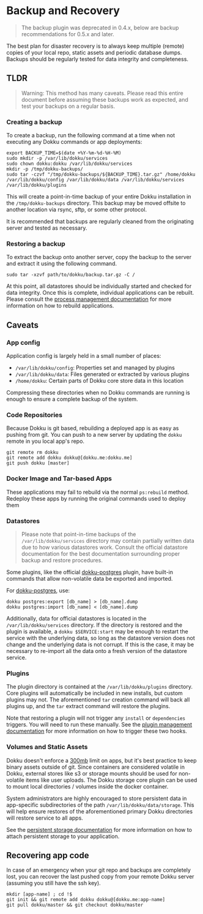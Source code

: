 # Backup and Recovery

> The backup plugin was deprecated in 0.4.x, below are backup recommendations for 0.5.x and later.

The best plan for disaster recovery is to always keep multiple (remote) copies of your local repo, static assets and periodic database dumps. Backups should be regularly tested for data integrity and completeness.

## TLDR

> Warning: This method has many caveats. Please read this entire document before assuming these backups work as expected, and test your backups on a regular basis.

### Creating a backup

To create a backup, run the following command at a time when not executing any Dokku commands or app deployments:

```shell
export BACKUP_TIME=$(date +%Y-%m-%d-%H-%M)
sudo mkdir -p /var/lib/dokku/services
sudo chown dokku:dokku /var/lib/dokku/services
mkdir -p /tmp/dokku-backups/
sudo tar -czvf "/tmp/dokku-backups/${BACKUP_TIME}.tar.gz" /home/dokku /var/lib/dokku/config /var/lib/dokku/data /var/lib/dokku/services /var/lib/dokku/plugins
```

This will create a point-in-time backup of your entire Dokku installation in the `/tmp/dokku-backups` directory. This backup may be moved offsite to another location via rsync, sftp, or some other protocol.

It is recommended that backups are regularly cleaned from the originating server and tested as necessary.

### Restoring a backup

To extract the backup onto another server, copy the backup to the server and extract it using the following command.

```shell
sudo tar -xzvf path/to/dokku/backup.tar.gz -C /
```

At this point, all datastores should be individually started and checked for data integrity. Once this is complete, individual applications can be rebuilt. Please consult the [process management documentation](/docs/deployment/process-management.md#rebuilding-apps) for more information on how to rebuild applications.

## Caveats

### App config

Application config is largely held in a small number of places:

- `/var/lib/dokku/config`: Properties set and managed by plugins
- `/var/lib/dokku/data`: Files generated or extracted by various plugins
- `/home/dokku`: Certain parts of Dokku core store data in this location

Compressing these directories when no Dokku commands are running is enough to ensure a complete backup of the system.

### Code Repositories

Because Dokku is git based, rebuilding a deployed app is as easy as pushing from git. You can push to a new server by updating the `dokku` remote in you local app's repo.

```shell
git remote rm dokku
git remote add dokku dokku@[dokku.me:dokku.me]
git push dokku [master]
```

### Docker Image and Tar-based Apps

These applications may fail to rebuild via the normal `ps:rebuild` method. Redeploy these apps by running the original commands used to deploy them

### Datastores

> Please note that point-in-time backups of the `/var/lib/dokku/services` directory may contain partially written data due to how various datastores work. Consult the official datastore documentation for the best documentation surrounding proper backup and restore procedures.

Some plugins, like the official [dokku-postgres](https://github.com/dokku/dokku-postgres) plugin, have built-in commands that allow non-volatile data be exported and imported.

For [dokku-postgres](https://github.com/dokku/dokku-postgres), use:

```shell
dokku postgres:export [db_name] > [db_name].dump
dokku postgres:import [db_name] < [db_name].dump
```

Additionally, data for official datastores is located in the `/var/lib/dokku/services` directory. If the directory is restored and the plugin is available, a `dokku $SERVICE:start` may be enough to restart the service with the underlying data, so long as the datastore version does not change and the underlying data is not corrupt. If this is the case, it may be necessary to re-import all the data onto a fresh version of the datastore service.

### Plugins

The plugin directory is contained at the `/var/lib/dokku/plugins` directory. Core plugins will automatically be included in new installs, but custom plugins may not. The aforementioned `tar` creation command will back all plugins up, and the `tar` extract command will restore the plugins.

Note that restoring a plugin will not trigger any `install` or `dependencies` triggers. You will need to run these manually. See the [plugin management documentation](/docs/advanced-usage/plugin-management.md#installing-a-plugin) for more information on how to trigger these two hooks.


### Volumes and Static Assets

Dokku doesn't enforce a [300mb](https://devcenter.heroku.com/articles/slug-compiler#slug-size) limit on apps, but it's best practice to keep binary assets outside of git. Since containers are considered volatile in Dokku, external stores like s3 or storage mounts should be used for non-volatile items like user uploads. The Dokku storage core plugin can be used to mount local directories / volumes inside the docker container.

System administrators are highly encouraged to store persistent data in app-specific subdirectories of the path `/var/lib/dokku/data/storage`. This will help ensure restores of the aforementioned primary Dokku directories will restore service to all apps.

See the [persistent storage documentation](/docs/advanced-usage/persistent-storage.md) for more information on how to attach persistent storage to your application.

## Recovering app code

In case of an emergency when your git repo and backups are completely lost, you can recover the last pushed copy from your remote Dokku server (assuming you still have the ssh key).

```shell
mkdir [app-name] ; cd !$
git init && git remote add dokku dokku@[dokku.me:app-name]
git pull dokku/master && git checkout dokku/master
```
